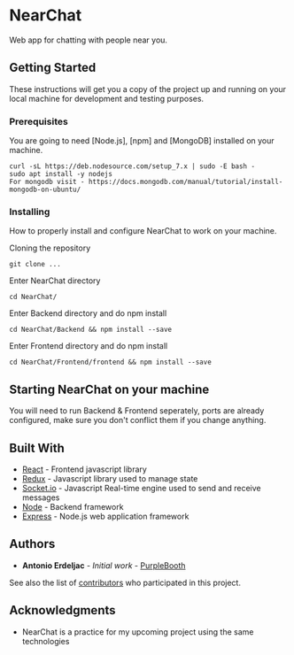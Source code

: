 # NearChat

Web app for chatting with people near you.

## Getting Started

These instructions will get you a copy of the project up and running on your local machine for development and testing purposes.


### Prerequisites

You are going to need [Node.js], [npm] and [MongoDB] installed on your machine.

```
curl -sL https://deb.nodesource.com/setup_7.x | sudo -E bash -
sudo apt install -y nodejs
For mongodb visit - https://docs.mongodb.com/manual/tutorial/install-mongodb-on-ubuntu/
```

### Installing

How to properly install and configure NearChat to work on your machine.

Cloning the repository

```
git clone ...
```

Enter NearChat directory

```
cd NearChat/
```
Enter Backend directory and do npm install

```
cd NearChat/Backend && npm install --save
```
Enter Frontend directory and do npm install

```
cd NearChat/Frontend/frontend && npm install --save
```

## Starting NearChat on your machine

You will need to run Backend & Frontend seperately, ports are already configured, make sure you don't conflict them if you change anything.

## Built With

* [React](https://reactjs.org/) - Frontend javascript library 
* [Redux](http://redux.js.org/) - Javascript library used to manage state
* [Socket.io](https://socket.io/) - Javascript Real-time engine used to send and receive messages
* [Node](https://nodejs.org/en/) - Backend framework
* [Express](https://expressjs.com/) - Node.js web application framework

## Authors

* **Antonio Erdeljac** - *Initial work* - [PurpleBooth](https://github.com/AntonioErdeljac)

See also the list of [contributors](https://github.com/AntonioErdeljac/NearChat/graphs/contributors) who participated in this project.

## Acknowledgments

* NearChat is a practice for my upcoming project using the same technologies


